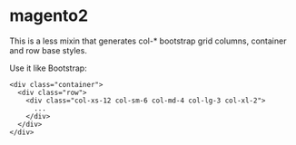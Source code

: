 # magento2
This is a less mixin that generates col-* bootstrap grid columns, container and row base styles.

Use it like Bootstrap:
```
<div class="container">
  <div class="row">
    <div class="col-xs-12 col-sm-6 col-md-4 col-lg-3 col-xl-2">
      ...
    </div>
  </div>
</div>
```
